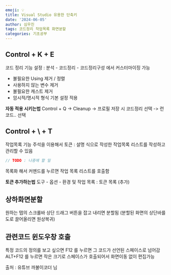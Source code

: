 ```yaml
---
emoji: 💡
title: Visual Studio 유용한 단축키
date: '2024-06-05'
author: 심우진
tags: 코드정리 작업목록 화면분할
categories: 기초공부
---
```


## Control + K + E
코드 정리 기능
설정 : 분석 - 코드정리 - 코드정리구성 에서 커스터마이징 가능

- 불필요한 Using 제거 / 정렬
- 사용하지 않는 변수 제거
- 불필요한 캐스트 제거
- 암시적/명시적 형식 기본 설정 적용

**자동 적용 시키는법** 
Control + Q -> Cleanup -> 프로필 저장 시 코드정리 선택 -> 런코드.. 선택

## Control + \ + T
작업목록 기능
주석을 이용해서 토큰 : 설명 식으로 작성한 작업목록 리스트를 작성하고 관리할 수 있음

```C#
// TODO : 나중에 할 일
```

목록화 해서 커멘드를 누르면 작업 목록 리스트를 호출함

**토큰 추가하는법**
도구 - 옵션 - 환경 및 작업 목록 : 토큰 목록 (추가)

## 상하화면분할

원하는 탭의 스크롤바 상단 드래그 버튼을 잡고 내리면 분할됨
(분할된 화면의 상단바를 도로 끌어올리면 원상복귀)

## 관련코드 윈도우창 호출
특정 코드의 정의를 보고 싶으면 F12 를 누르면 그 코드가 선언된 스페이스로 넘어감
 ALT+F12 를 누르면 작은 크기로 스페이스가 호출되어서 화면이동 없이 편집가능


출처 : 유튜브 까불이코더 님


```toc

```
